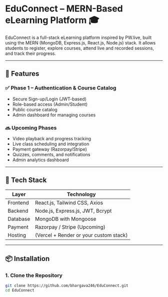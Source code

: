 # EduConnect – MERN-Based eLearning Platform 🎓

EduConnect is a full-stack eLearning platform inspired by PW.live, built using the MERN (MongoDB, Express.js, React.js, Node.js) stack. It allows students to register, explore courses, attend live and recorded sessions, and track their progress.

---

## 🚀 Features

### ✅ Phase 1 – Authentication & Course Catalog
- Secure Sign-up/Login (JWT-based)
- Role-based access (Admin/Student)
- Public course catalog
- Admin dashboard for managing courses

### 🔜 Upcoming Phases
- Video playback and progress tracking
- Live class scheduling and integration
- Payment gateway (Razorpay/Stripe)
- Quizzes, comments, and notifications
- Admin analytics dashboard

---

## 🧰 Tech Stack

| Layer      | Technology             |
|-----------|------------------------|
| Frontend  | React.js, Tailwind CSS, Axios |
| Backend   | Node.js, Express.js, JWT, Bcrypt |
| Database  | MongoDB with Mongoose |
| Payment   | Razorpay / Stripe (Upcoming) |
| Hosting   | (Vercel + Render or your custom stack) |

---

## 📦 Installation

### 1. Clone the Repository
```bash
git clone https://github.com/bhargava246/EduConnect.git
cd EduConnect
